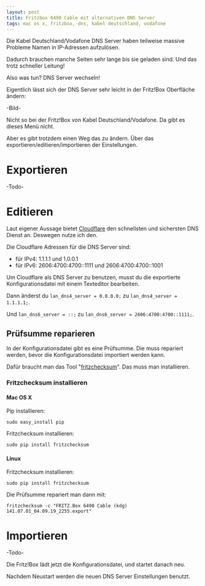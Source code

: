 ```yaml
---
layout: post
title: Fritzbox 6490 Cable mit alternativen DNS Server
tags: mac os x, fritzbox, dns, kabel deutschland, vodafone
---
```


Die Kabel Deutschland/Vodafone DNS Server haben teilweise massive Probleme Namen in IP-Adressen aufzulösen.

Dadurch brauchen manche Seiten sehr lange bis sie geladen sind. Und das trotz schneller Leitung!

Also was tun? DNS Server wechseln!

Eigentlich lässt sich der DNS Server sehr leicht in der Fritz!Box Oberfläche ändern:

-Bild-

Nicht so bei der Fritz!Box von Kabel Deutschland/Vodafone. Da gibt es dieses Menü nicht. 

Aber es gibt trotzdem einen Weg das zu ändern. Über das exportieren/editieren/importieren der Einstellungen.

# Exportieren

-Todo-

# Editieren

Laut eigener Aussage bietet [Cloudflare](https://1.1.1.1/dns/) den schnellsten und sichersten DNS Dienst an. Deswegen nutze ich den.

Die Cloudflare Adressen für die DNS Server sind:

* für IPv4: 1.1.1.1 und 1.0.0.1
* für IPv6: 2606:4700:4700::1111 und 2606:4700:4700::1001

Um Cloudflare als DNS Server zu benutzen, musst du die exportierte Konfigurationsdatei mit einem Texteditor bearbeiten.

Dann änderst du `lan_dns4_server = 0.0.0.0;` zu `lan_dns4_server = 1.1.1.1;`.

Und `lan_dns6_server = ::;` zu `lan_dns6_server = 2606:4700:4700::1111;`.

## Prüfsumme reparieren

In der Konfigurationsdatei gibt es eine Prüfsumme. Die muss repariert werden, bevor die Konfigurationsdatei importiert werden kann.

Dafür braucht man das Tool "[fritzchecksum](https://github.com/mementum/fritzchecksum)". Das muss man installieren.

### Fritzchecksum installieren

#### Mac OS X

Pip installieren:

```
sudo easy_install pip
```

Fritzchecksum installieren:

```
sudo pip install fritzchecksum
```

#### Linux

Fritzchecksum installieren:

```
sudo pip install fritzchecksum
```

Die Prüfsumme repariert man dann mit:

```
fritzchecksum -c "FRITZ.Box 6490 Cable (kdg) 141.07.01_04.09.19_2255.export"
```

# Importieren

-Todo-

Die Fritz!Box lädt jetzt die Konfigurationsdatei, und startet danach neu.

Nachdem Neustart werden die neuen DNS Server Einstellungen benutzt.
